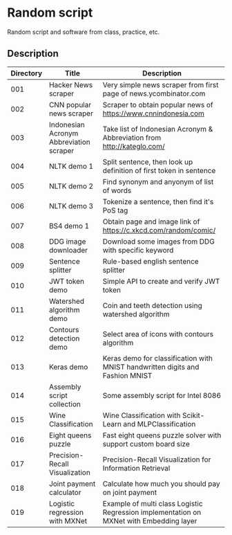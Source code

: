 # Random script

Random script and software from class, practice, etc.

## Description

| Directory | Title                                   | Description                                                                             |
| --------- | --------------------------------------- | --------------------------------------------------------------------------------------- |
| 001       | Hacker News scraper                     | Very simple news scraper from first page of news.ycombinator.com                        |
| 002       | CNN popular news scraper                | Scraper to obtain popular news of https://www.cnnindonesia.com                          |
| 003       | Indonesian Acronym Abbreviation scraper | Take list of Indonesian Acronym & Abbreviation from http://kateglo.com/                 |
| 004       | NLTK demo 1                             | Split sentence, then look up definition of first token in sentence                      |
| 005       | NLTK demo 2                             | Find synonym and anyonym of list of words                                               |
| 006       | NLTK demo 3                             | Tokenize a sentence, then find it's PoS tag                                             |
| 007       | BS4 demo 1                              | Obtain page and image link of https://c.xkcd.com/random/comic/                          |
| 008       | DDG image downloader                    | Download some images from DDG with specific keyword                                     |
| 009       | Sentence splitter                       | Rule-based english sentence splitter                                                    |
| 010       | JWT token demo                          | Simple API to create and verify JWT token                                               |
| 011       | Watershed algorithm demo                | Coin and teeth detection using watershed algorithm                                      |
| 012       | Contours detection demo                 | Select area of icons with contours algorithm                                            |
| 013       | Keras demo                              | Keras demo for classification with MNIST handwritten digits and Fashion MNIST           |
| 014       | Assembly script collection              | Some assembly script for Intel 8086                                                     |
| 015       | Wine Classification                     | Wine Classification with Scikit-Learn and MLPClassification                             |
| 016       | Eight queens puzzle                     | Fast eight queens puzzle solver with support custom board size                          |
| 017       | Precision-Recall Visualization          | Precision-Recall Visualization for Information Retrieval                                |
| 018       | Joint payment calculator                | Calculate how much you should pay on joint payment                                      |
| 019       | Logistic regression with MXNet          | Example of multi class Logistic Regression implementation on MXNet with Embedding layer |
